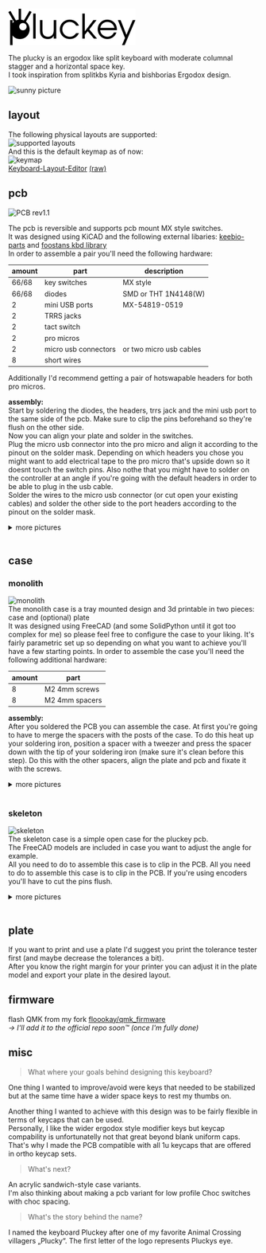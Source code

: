 ![plucky_logo](./assets/pluckey_logo.png)

The plucky is an ergodox like split keyboard with moderate columnal stagger and a horizontal space key.  
I took inspiration from splitkbs Kyria and bishborias Ergodox design.

![sunny picture](https://gist.githubusercontent.com/floookay/ea7313862e407c9b5aaea3d6ed3ce233/raw/4c37d31cb414b9a7709810434a3b68f4b9b9c0dc/skeleton%2520sunshine.jpg)

## layout

The following physical layouts are supported:  
![supported layouts](https://gist.githubusercontent.com/floookay/ea7313862e407c9b5aaea3d6ed3ce233/raw/0a37fe682f76bbaa55cbc56527e4666bedbf5761/layout%2520possiblities.png)  
And this is the default keymap as of now:  
![keymap](https://gist.githubusercontent.com/floookay/ea7313862e407c9b5aaea3d6ed3ce233/raw/0a37fe682f76bbaa55cbc56527e4666bedbf5761/layout.png)  
[Keyboard-Layout-Editor](http://www.keyboard-layout-editor.com/#/gists/13c9d00bd0c0c9e3fe3b3d8d98672ef9) [(raw)](https://gist.github.com/floookay/13c9d00bd0c0c9e3fe3b3d8d98672ef9)

## pcb

![PCB rev1.1](https://gist.githubusercontent.com/floookay/ea7313862e407c9b5aaea3d6ed3ce233/raw/4c37d31cb414b9a7709810434a3b68f4b9b9c0dc/pcb_rev1.1.jpg)

The pcb is reversible and supports pcb mount MX style switches.  
It was designed using KiCAD and the following external libaries: [keebio-parts](https://github.com/keebio/Keebio-Parts.pretty) and [foostans kbd library](https://github.com/foostan/kbd)  
In order to assemble a pair you'll need the following hardware:

| amount | part                 | description             |
|--------|----------------------|-------------------------|
| 66/68  | key switches         | MX style                |
| 66/68  | diodes               | SMD or THT 1N4148(W)    |
| 2      | mini USB ports       | MX-54819-0519           |
| 2      | TRRS jacks           |                         |
| 2      | tact switch          |                         |
| 2      | pro micros           |                         |
| 2      | micro usb connectors | or two micro usb cables |
| 8      | short wires          |                         |

Additionally I'd recommend getting a pair of hotswapable headers for both pro micros.

**assembly:**  
Start by soldering the diodes, the headers, trrs jack and the mini usb port to the same side of the pcb. Make sure to clip the pins beforehand so they're flush on the other side.  
Now you can align your plate and solder in the switches.  
Plug the micro usb connector into the pro micro and align it according to the pinout on the solder mask. Depending on which headers you chose you might want to add electrical tape to the pro micro that's upside down so it doesnt touch the switch pins. Also nothe that you might have to solder on the controller at an angle if you're going with the default headers in order to be able to plug in the usb cable.  
Solder the wires to the micro usb connector (or cut open your existing cables) and solder the other side to the port headers according to the pinout on the solder mask.

<details>
<summary>more pictures</summary>

![b-side](https://gist.githubusercontent.com/floookay/ea7313862e407c9b5aaea3d6ed3ce233/raw/7f041ae9f5dfb2b95120871c1e2e58ef65b90ba4/pcb_rev1.1_backside.jpg)  
![pcbs soldered](https://gist.githubusercontent.com/floookay/ea7313862e407c9b5aaea3d6ed3ce233/raw/4c37d31cb414b9a7709810434a3b68f4b9b9c0dc/pcbs%2520soldered.jpg)  
</details>
<br>

## case

### monolith

![monolith](https://gist.githubusercontent.com/floookay/ea7313862e407c9b5aaea3d6ed3ce233/raw/4c37d31cb414b9a7709810434a3b68f4b9b9c0dc/monolith.jpg)  
The monolith case is a tray mounted design and 3d printable in two pieces: case and (optional) plate  
It was designed using FreeCAD (and some SolidPython until it got too complex for me) so please feel free to configure the case to your liking. It's fairly parametric set up so depending on what you want to achieve you'll have a few starting points.
In order to assemble the case you'll need the following additional hardware:

| amount | part                 |
|--------|----------------------|
| 8      | M2 4mm screws        |
| 8      | M2 4mm spacers       |

**assembly:**  
After you soldered the PCB you can assemble the case. At first you're going to have to merge the spacers with the posts of the case. To do this heat up your soldering iron, position a spacer with a tweezer and press the spacer down with the tip of your soldering iron (make sure it's clean before this step). Do this with the other spacers, align the plate and pcb and fixate it with the screws.

<details>
<summary>more pictures</summary>

![inside](https://gist.githubusercontent.com/floookay/ea7313862e407c9b5aaea3d6ed3ce233/raw/7f041ae9f5dfb2b95120871c1e2e58ef65b90ba4/monolith.png)  
![usage position](https://gist.githubusercontent.com/floookay/ea7313862e407c9b5aaea3d6ed3ce233/raw/7f041ae9f5dfb2b95120871c1e2e58ef65b90ba4/monolith%2520positioned.jpg)  
![closeup](https://gist.githubusercontent.com/floookay/ea7313862e407c9b5aaea3d6ed3ce233/raw/7f041ae9f5dfb2b95120871c1e2e58ef65b90ba4/monolith%2520left%2520top.jpg)  
![backside](https://gist.githubusercontent.com/floookay/ea7313862e407c9b5aaea3d6ed3ce233/raw/7f041ae9f5dfb2b95120871c1e2e58ef65b90ba4/monolith%2520left%2520back.jpg)  
![bottom](https://gist.githubusercontent.com/floookay/ea7313862e407c9b5aaea3d6ed3ce233/raw/7f041ae9f5dfb2b95120871c1e2e58ef65b90ba4/monolith%2520botched%2520underside.jpg)
</details>
<br>

### skeleton

![skeleton](https://gist.githubusercontent.com/floookay/ea7313862e407c9b5aaea3d6ed3ce233/raw/4c37d31cb414b9a7709810434a3b68f4b9b9c0dc/skeleton%2520raw.jpg)  
The skeleton case is a simple open case for the pluckey pcb.  
The FreeCAD models are included in case you want to adjust the angle for example.  
All you need to do to assemble this case is to clip in the PCB. All you need to do to assemble this case is to clip in the PCB. If you're using encoders you'll have to cut the pins flush.

<details>
<summary>more pictures</summary>

![usage](https://gist.githubusercontent.com/floookay/ea7313862e407c9b5aaea3d6ed3ce233/raw/7f041ae9f5dfb2b95120871c1e2e58ef65b90ba4/skeleton%2520office.jpg)  
![closeup](https://gist.githubusercontent.com/floookay/ea7313862e407c9b5aaea3d6ed3ce233/raw/7f041ae9f5dfb2b95120871c1e2e58ef65b90ba4/skeleton%2520left%2520closeup.jpg)  
![countryside](https://gist.githubusercontent.com/floookay/ea7313862e407c9b5aaea3d6ed3ce233/raw/7f041ae9f5dfb2b95120871c1e2e58ef65b90ba4/skeleton.jpg)  
</details>
<br>

## plate

If you want to print and use a plate I'd suggest you print the tolerance tester first (and maybe decrease the tolerances a bit).  
After you know the right margin for your printer you can adjust it in the plate model and export your plate in the desired layout.

## firmware

flash QMK from my fork [floookay/qmk_firmware](https://github.com/floookay/qmk_firmware/tree/pluckey)  
*&rarr; I'll add it to the official repo soon™ (once I'm fully done)*

## misc

> What where your goals behind designing this keyboard?

One thing I wanted to improve/avoid were keys that needed to be stabilized but at the same time have a wider space keys to rest my thumbs on.

Another thing I wanted to achieve with this design was to be fairly flexible in terms of keycaps that can be used.  
Personally, I like the wider ergodox style modifier keys but keycap compability is unfortunatelly not that great beyond blank uniform caps.  
That's why I made the PCB compatible with all 1u keycaps that are offered in ortho keycap sets.

> What's next?

An acrylic sandwich-style case variants.  
I'm also thinking about making a pcb variant for low profile Choc switches with choc spacing.

> What's the story behind the name?

I named the keyboard Pluckey after one of my favorite Animal Crossing villagers „Plucky“. The first letter of the logo represents Pluckys eye.
